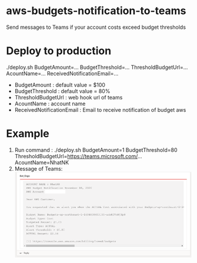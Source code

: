 # aws-budgets-notification-to-teams
Send messages to Teams if your account costs exceed budget thresholds

# Deploy to production
./deploy.sh BudgetAmount=... BudgetThreshold=... ThresholdBudgetUrl=... AcountName=... ReceivedNotificationEmail=...
- BudgetAmount : default value = $100
- BudgetThreshold : default value = 80%
- ThresholdBudgetUrl : web hook url of teams
- AcountName : account name
- ReceivedNotificationEmail : Email to receive notification of budget aws
# Example 
1. Run command : ./deploy.sh BudgetAmount=1 BudgetThreshold=80 ThresholdBudgetUrl=https://teams.microsoft.com/... AcountName=NhatNK
2. Message of Teams:
![Alt text](https://github.com/nguyenkhacnhathd/aws-budgets-notification-to-teams/blob/main/aws-budget-notification-to-teams.png?raw=true)
